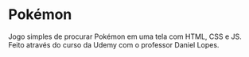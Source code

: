 # Pokémon
Jogo simples de procurar Pokémon em uma tela com HTML, CSS e JS. Feito através do curso da Udemy com o professor Daniel Lopes.
